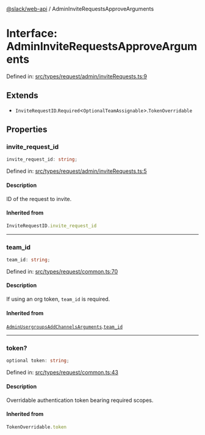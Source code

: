 [@slack/web-api](../index.md) / AdminInviteRequestsApproveArguments

# Interface: AdminInviteRequestsApproveArguments

Defined in: [src/types/request/admin/inviteRequests.ts:9](https://github.com/slackapi/node-slack-sdk/blob/main/packages/web-api/src/types/request/admin/inviteRequests.ts#L9)

## Extends

- `InviteRequestID`.`Required`\<`OptionalTeamAssignable`\>.`TokenOverridable`

## Properties

### invite\_request\_id

```ts
invite_request_id: string;
```

Defined in: [src/types/request/admin/inviteRequests.ts:5](https://github.com/slackapi/node-slack-sdk/blob/main/packages/web-api/src/types/request/admin/inviteRequests.ts#L5)

#### Description

ID of the request to invite.

#### Inherited from

```ts
InviteRequestID.invite_request_id
```

***

### team\_id

```ts
team_id: string;
```

Defined in: [src/types/request/common.ts:70](https://github.com/slackapi/node-slack-sdk/blob/main/packages/web-api/src/types/request/common.ts#L70)

#### Description

If using an org token, `team_id` is required.

#### Inherited from

[`AdminUsergroupsAddChannelsArguments`](AdminUsergroupsAddChannelsArguments.md).[`team_id`](AdminUsergroupsAddChannelsArguments.md#team_id)

***

### token?

```ts
optional token: string;
```

Defined in: [src/types/request/common.ts:43](https://github.com/slackapi/node-slack-sdk/blob/main/packages/web-api/src/types/request/common.ts#L43)

#### Description

Overridable authentication token bearing required scopes.

#### Inherited from

```ts
TokenOverridable.token
```
